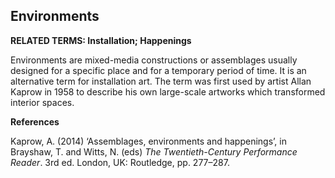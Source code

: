 ## Environments

**RELATED TERMS: Installation; Happenings**

Environments are mixed-media constructions or assemblages usually designed for a specific place and for a temporary period of time. It is an alternative term for installation art. The term was first used by artist Allan Kaprow in 1958 to describe his own large-scale artworks which transformed interior spaces.

**References**

Kaprow, A. (2014) ‘Assemblages, environments and happenings’, in Brayshaw, T. and Witts, N. (eds) _The Twentieth-Century Performance Reader_. 3rd ed. London, UK: Routledge, pp. 277–287.

